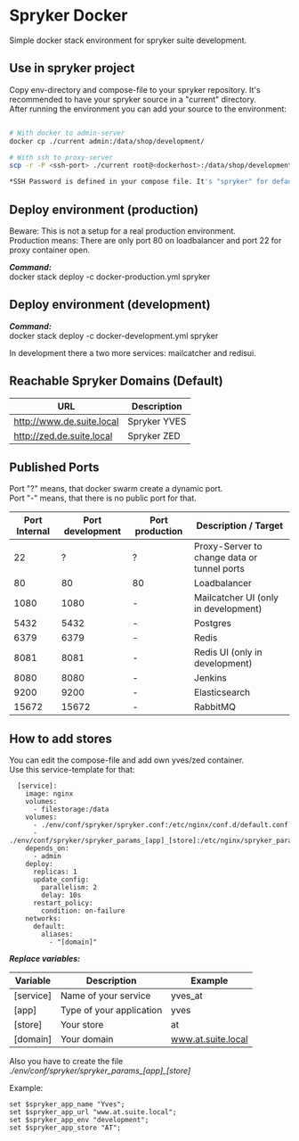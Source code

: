 Spryker Docker
=====

Simple docker stack environment for spryker suite development.

Use in spryker project
--------------------------

Copy env-directory and compose-file to your spryker repository. It's recommended to have your spryker source in a "current" directory.  
After running the environment you can add your source to the environment:  

```bash

# With docker to admin-server
docker cp ./current admin:/data/shop/development/

# With ssh to proxy-server
scp -r -P <ssh-port> ./current root@<dockerhost>:/data/shop/development/

*SSH Password is defined in your compose file. It's "spryker" for default.

```


Deploy environment (production)
------------------

Beware: This is not a setup for a real production environment.    
Production means: There are only port 80 on loadbalancer and port 22 for proxy container open.  

***Command:***  
docker stack deploy -c docker-production.yml spryker


Deploy environment (development)
------------------

***Command:***  
docker stack deploy -c docker-development.yml spryker

In development there a two more services: mailcatcher and redisui.



Reachable Spryker Domains (Default)
--------------------------

| URL | Description |
| ------- | ----------- |
| http://www.de.suite.local | Spryker YVES |
| http://zed.de.suite.local | Spryker ZED |



Published Ports
--------------------------

Port "?" means, that docker swarm create a dynamic port.  
Port "-" means, that there is no public port for that.    


| Port Internal | Port development | Port production | Description / Target |
| ------------- | ---------------- | --------------- | -------------------- |
| 22 | ? | ? | Proxy-Server to change data or tunnel ports |
| 80 | 80 | 80 | Loadbalancer |
| 1080 | 1080 | - | Mailcatcher UI (only in development) |
| 5432 | 5432 | - | Postgres |
| 6379 | 6379 | - | Redis |
| 8081 | 8081 | - | Redis UI (only in development) |
| 8080 | 8080 | - | Jenkins |
| 9200 | 9200 | - | Elasticsearch |
| 15672 | 15672 | - | RabbitMQ |


How to add stores
----------------------

You can edit the compose-file and add own yves/zed container.  
Use this service-template for that:  
```
  [service]:
    image: nginx
    volumes:
      - filestorage:/data
    volumes:
      - ./env/conf/spryker/spryker.conf:/etc/nginx/conf.d/default.conf
      - ./env/conf/spryker/spryker_params_[app]_[store]:/etc/nginx/spryker_params
    depends_on:
      - admin
    deploy:
      replicas: 1
      update_config:
        parallelism: 2
        delay: 10s
      restart_policy:
        condition: on-failure
    networks:
      default:
        aliases:
          - "[domain]"
```

***Replace variables:***

| Variable | Description | Example |
| -------- | ----------- | ------- |
| [service] | Name of your service | yves_at |
| [app] | Type of your application | yves |
| [store] | Your store | at |
| [domain] | Your domain | www.at.suite.local |


Also you have to create the file *./env/conf/spryker/spryker_params_[app]_[store]*

Example:
```
set $spryker_app_name "Yves";
set $spryker_app_url "www.at.suite.local";
set $spryker_app_env "development";
set $spryker_app_store "AT";
```